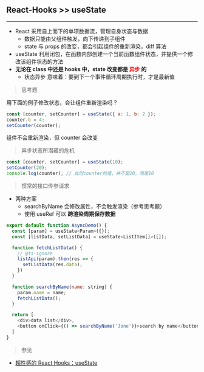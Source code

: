 ## React-Hooks >> useState

---

- React 采用自上而下的单项数据流，管理自身状态与数据
  - 数据只能由父组件触发，向下传递到子组件
  - state 与 props 的改变，都会引起组件的重新渲染，diff 算法
- useState 利用闭包，在函数内部创建一个当前函数组件状态，并提供一个修改该组件状态的方法
- **无论在 class 中还是 hooks 中，state 改变都是 <font color=red>异步</font> 的**
  - 状态异步 意味着：要到下一个事件循环周期执行时，才是最新值

> 思考题

用下面的例子修改状态，会让组件重新渲染吗？

```javascript
const [counter, setCounter] = useState({ a: 1, b: 2 });
counter.b = 4;
setCounter(counter);
```

组件不会重新渲染，但 counter 会改变

> 异步状态所潜藏的危机

```javascript
const [counter, setCounter] = useState(10);
setCounter(20);
console.log(counter); // 此时counter的值，并不是20，而是10
```

> 惯常的接口传参请求

- 两种方案
  - searchByName 会修改属性，不会触发渲染（参考思考题）
  - 使用 useRef 可以 **跨渲染周期保存数据**

```javascript
export default function AsyncDemo() {
  const [param] = useState<Param>({});
  const [listData, setListData] = useState<ListItem[]>([]);

  function fetchListData() {
    // @ts-ignore
    listApi(param).then(res => {
      setListData(res.data);
    })
  }

  function searchByName(name: string) {
    param.name = name;
    fetchListData();
  }

  return [
    <div>data list</div>,
    <button onClick={() => searchByName('Jone')}>search by name</button>
  ]
}
```

> 参见

- [超性感的 React Hooks：useState](https://blog.csdn.net/fedlover/article/details/103347836)
